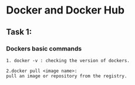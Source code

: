 # Docker and Docker Hub

## Task 1:

### Dockers basic commands

```
1. docker -v : checking the version of dockers.

```

```
2.docker pull <image name>:
pull an image or repository from the registry.
```

